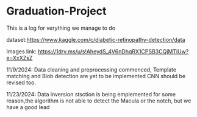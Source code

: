 # Graduation-Project

This is a log for verything we manage to do


dataset:https://www.kaggle.com/c/diabetic-retinopathy-detection/data 

Images link: https://1drv.ms/u/s!AheydS_4V6nDhqRX1CPSB3CQjMTiUw?e=XxXZsZ







11/9/2024: Data cleaning and preprocessing commenced, Template matching and Blob detection are yet to be implemented
           CNN should be revised too.

11/23/2024: Data inversion stsction is being emplemented
            for some reason,the algorithm is not able to detect the Macula or the notch, but we have a good lead  


           

